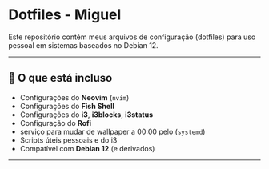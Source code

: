 # Dotfiles - Miguel 

Este repositório contém meus arquivos de configuração (dotfiles) para uso pessoal em sistemas baseados no Debian 12.

---

## 🧠 O que está incluso

- Configurações do **Neovim** (`nvim`)
- Configurações do **Fish Shell**
- Configurações do **i3**, **i3blocks**, **i3status**
- Configuração do **Rofi**
- serviço para mudar de wallpaper a 00:00  pelo (`systemd`)
- Scripts úteis pessoais e do i3
- Compatível com **Debian 12** (e derivados)

---

